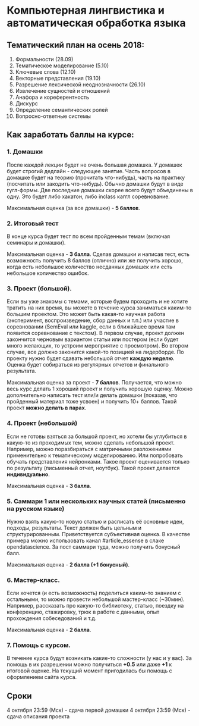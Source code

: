 # Компьютерная лингвистика и автоматическая обработка языка

## Тематический план на осень 2018:
1. Формальности (28.09)
2. Тематическое моделирование (5.10)
3. Ключевые слова (12.10)
4. Векторные представления (19.10)
5. Разрешение лексической неоднозначности (26.10)
6. Извлечение сущностей и отношений
7. Анафора и кореферентность
8. Дискурс
9. Определение семантических ролей
10. Вопросно-ответные системы


## Как заработать баллы на курсе:
### 1. Домашки
После каждой лекции будет не очень большая домашка. У домашек будет строгий дедлайн - следующее занятие. 
Часть вопросов в домашке будет на теорию (прочитать что-нибудь), часть на практику (посчитать или закодить что-нибудь).
Обычно домашки будут в виде гугл-формы. 
Две последние домашки скорее всего будут объединены в одну. Это будет либо хакатон, либо inclass каггл соревнование.

Максимальная оценка (за все домашки) - **5 баллов**.

### 2. Итоговый тест
В конце курса будет тест по всем пройденным темам (включая семинары и домашки).

Максимальная оценка - **3 балла**.
Сделав домашки и написав тест, есть возможность получить 8 баллов (отлично) или же получить хорошо, когда есть небольшое количество несданных домашек или есть небольшое количество ошибок. 

### 3. Проект (большой).
Если вы уже знакомы с темами, которые будем проходить и не хотите тратить на них время, вы можете в течение курса заниматься каким-то большим проектом. Это может быть какая-то научная работа (эксперимент, воспроизведение, сбор данных и т.п.) или участие в соревновании (SemEval или kaggle, если в ближайшее время там появится соревнование с текстом). В первом случае, проект должен закончится черновым вариантом статьи или постером (если будет много желающих, то устроим мероприятие с просмотром). Во втором случае, все должно законится какой-то позицией на лидерборде. 
По проекту нужно будет сдавать небольшой отчет **каждую неделю**. Оценка будет собираться из регулярных отчетов и финального результата.

Максимальная оценка за проект - **7 баллов**. 
Получается, что можно весь курс делать 1 хороший проект и получить хорошую оценку. Можно дополнительно написать тест или/и делать домашки (показав, что пройденный материал тоже усвоен) и получить 10+ баллов.
Такой проект **можно делать в парах**.

### 4. Проект (небольшой)
Если не готовы взяться за большой проект, но хотели бы углубиться в какую-то из проходимых тем, можно сделать небольшой проект.
Например, можно поразбираться с матричными разложениями применительно к тематическому моделированию. Или попробовать обучать представления нейронками.
Такое проект оценивается только по результату (письменный отчет, ноутбук).
Такой проект делается **индивидуально**. 

Максимальная оценка - **3 балла**.

### 5. Саммари 1 или нескольких научных статей (письменно на русском языке)
Нужно взять какую-то новую статью и расписать её основные идеи, подходы, результаты. Текст должен быть цельным и структурированным. Приветствуется субъективная оценка. В качестве примера можно использовать канал #article_essense в слаке opendatascience. За пост саммари туда, можно получить бонусный балл.

Максимальная оценка - **2 балла (+1 бонусный)**. 


### 6. Мастер-класс. 
Если хочется (и есть возможность) поделиться каким-то знанием с остальными, то можно провести небольшой мастер-класс (~30мин). Например, рассказать про какую-то библиотеку, статью, поездку на конференцию, стажировку, трюк в работе с данными, опыт прохождения собеседований и т.д. 

Максимальная оценка - **2 балла**. 

### 7. Помощь с курсом.
В течение курса будут возникать какие-то сложности (у нас и у вас). За помощь в их разрешении можно получиться **+0.5** или даже **+1** к итоговой оценке. На текущий момент пригодилась бы помощь с оформлением сайта курса.

## Cроки
4 октября 23:59 (Мск) - сдача первой домашки
4 октября 23:59 (Мск) - сдача описания проекта
